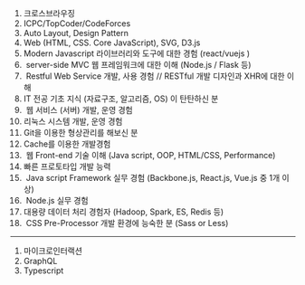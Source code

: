 1. 크로스브라우징  
2. ICPC/TopCoder/CodeForces  
3. Auto Layout, Design Pattern  
4. Web (HTML, CSS. Core JavaScript), SVG, D3.js  
5. Modern Javascript 라이브러리와 도구에 대한 경험 (react/vuejs )  
6.  server-side MVC 웹 프레임워크에 대한 이해 (Node.js / Flask 등)  
7.  Restful Web Service 개발, 사용 경험 // RESTful 개발 디자인과 XHR에 대한 이해  
8. IT 전공 기초 지식 (자료구조, 알고리즘, OS) 이 탄탄하신 분  
9.  웹 서비스 (서버) 개발, 운영 경험  
10. 리눅스 시스템 개발, 운영 경험  
11. Git을 이용한 형상관리를 해보신 분  
12. Cache를 이용한 개발경험  
13.  웹 Front-end 기술 이해 (Java script, OOP, HTML/CSS, Performance)  
14. 빠른 프로토타입 개발 능력  
15.  Java script Framework 실무 경험 (Backbone.js, React.js, Vue.js 중 1개 이상)  
16.  Node.js 실무 경험  
17. 대용량 데이터 처리 경험자 (Hadoop, Spark, ES, Redis 등)  
18.  CSS Pre-Processor 개발 환경에 능숙한 분 (Sass or Less)  


- - -

1. 마이크로인터랙션  
2. GraphQL  
3. Typescript  
